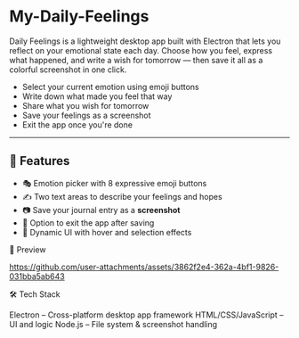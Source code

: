 # My-Daily-Feelings

Daily Feelings is a lightweight desktop app built with Electron that lets you reflect on your emotional state each day. Choose how you feel, express what happened, and write a wish for tomorrow — then save it all as a colorful screenshot in one click.

- Select your current emotion using emoji buttons  
- Write down what made you feel that way  
- Share what you wish for tomorrow  
- Save your feelings as a screenshot  
- Exit the app once you're done

---

## 📸 Features

- 🎭 Emotion picker with 8 expressive emoji buttons  
- ✍️ Two text areas to describe your feelings and hopes  
- 📷 Save your journal entry as a **screenshot**  
- 🚪 Option to exit the app after saving  
- 🎨 Dynamic UI with hover and selection effects

📸 Preview

https://github.com/user-attachments/assets/3862f2e4-362a-4bf1-9826-031bba5ab643

🛠️ Tech Stack

Electron – Cross-platform desktop app framework
HTML/CSS/JavaScript – UI and logic
Node.js –  File system & screenshot handling

